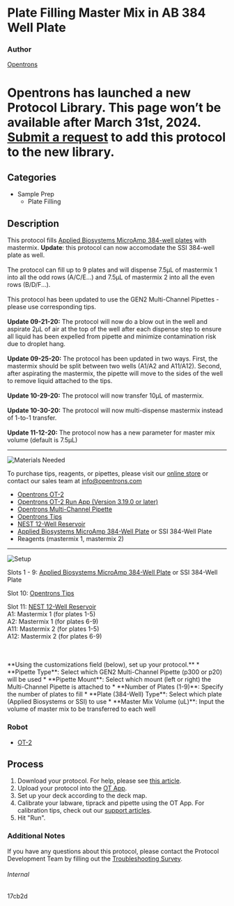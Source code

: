 # Plate Filling Master Mix in AB 384 Well Plate

### Author
[Opentrons](https://opentrons.com/)


# Opentrons has launched a new Protocol Library. This page won’t be available after March 31st, 2024. [Submit a request](https://docs.google.com/forms/d/e/1FAIpQLSdYYp9QCKow4nn0KlCVsMS3HX0eJ0N9O7-erajKvcpT0lWbSg/viewform) to add this protocol to the new library.

## Categories
* Sample Prep
	* Plate Filling


## Description
This protocol fills [Applied Biosystems MicroAmp 384-well plates]([https://www.thermofisher.com/order/catalog/product/4343370#/4343370) with mastermix. **Update**: this protocol can now accomodate the SSI 384-well plate as well.</br>
</br>
The protocol can fill up to 9 plates and will dispense 7.5µL of mastermix 1 into all the odd rows (A/C/E...) and 7.5µL of mastermix 2 into all the even rows (B/D/F...).</br>
</br>
This protocol has been updated to use the GEN2 Multi-Channel Pipettes - please use corresponding tips.</br>
</br>
**Update 09-21-20:** The protocol will now do a blow out in the well and aspirate 2µL of air at the top of the well after each dispense step to ensure all liquid has been expelled from pipette and minimize contamination risk due to droplet hang.</br>
</br>
**Update 09-25-20:** The protocol has been updated in two ways. First, the mastermix should be split between two wells (A1/A2 and A11/A12). Second, after aspirating the mastermix, the pipette will move to the sides of the well to remove liquid attached to the tips.</br>
</br>
**Update 10-29-20:** The protocol will now transfer 10µL of mastermix.</br>
</br>
**Update 10-30-20:** The protocol will now multi-dispense mastermix instead of 1-to-1 transfer. </br>
</br>
**Update 11-12-20:** The protocol now has a new parameter for master mix volume (default is 7.5µL)


---
![Materials Needed](https://s3.amazonaws.com/opentrons-protocol-library-website/custom-README-images/001-General+Headings/materials.png)

To purchase tips, reagents, or pipettes, please visit our [online store](https://shop.opentrons.com/) or contact our sales team at [info@opentrons.com](mailto:info@opentrons.com)

* [Opentrons OT-2](https://shop.opentrons.com/collections/ot-2-robot/products/ot-2)
* [Opentrons OT-2 Run App (Version 3.19.0 or later)](https://opentrons.com/ot-app/)
* [Opentrons Multi-Channel Pipette](https://shop.opentrons.com/collections/ot-2-pipettes)
* [Opentrons Tips](https://shop.opentrons.com/collections/opentrons-tips/products/opentrons-10ul-tips)
* [NEST 12-Well Reservoir](https://shop.opentrons.com/collections/verified-labware/products/nest-12-well-reservoir-15-ml)
* [Applied Biosystems MicroAmp 384-Well Plate](https://www.thermofisher.com/order/catalog/product/4343370#/4343370) or SSI 384-Well Plate
* Reagents (mastermix 1, mastermix 2)


---
![Setup](https://s3.amazonaws.com/opentrons-protocol-library-website/custom-README-images/001-General+Headings/Setup.png)

Slots 1 - 9: [Applied Biosystems MicroAmp 384-Well Plate](https://www.thermofisher.com/order/catalog/product/4343370#/4343370) or SSI 384-Well Plate

Slot 10: [Opentrons Tips](https://shop.opentrons.com/collections/opentrons-tips/products/opentrons-10ul-tips)

Slot 11: [NEST 12-Well Reservoir](https://shop.opentrons.com/collections/verified-labware/products/nest-12-well-reservoir-15-ml)</br>
A1: Mastermix 1 (for plates 1-5)</br>
A2: Mastermix 1 (for plates 6-9)</br>
A11: Mastermix 2 (for plates 1-5)</br>
A12: Mastermix 2 (for plates 6-9)</br>

</br>
</br>
**Using the customizations field (below), set up your protocol.**
* **Pipette Type**: Select which GEN2 Multi-Channel Pipette (p300 or p20) will be used
* **Pipette Mount**: Select which mount (left or right) the Multi-Channel Pipette is attached to
* **Number of Plates (1-9)**: Specify the number of plates to fill
* **Plate (384-Well) Type**: Select which plate (Applied Biosystems or SSI) to use
* **Master Mix Volume (uL)**: Input the volume of master mix to be transferred to each well



### Robot
* [OT-2](https://opentrons.com/ot-2)

## Process

1. Download your protocol. For help, please see [this article](https://support.opentrons.com/en/articles/3136506-using-labware-in-your-protocols).
2. Upload your protocol into the [OT App](https://opentrons.com/ot-app).
3. Set up your deck according to the deck map.
4. Calibrate your labware, tiprack and pipette using the OT App. For calibration tips, check out our [support articles](https://support.opentrons.com/en/collections/1559720-guide-for-getting-started-with-the-ot-2).
5. Hit "Run".

### Additional Notes
If you have any questions about this protocol, please contact the Protocol Development Team by filling out the [Troubleshooting Survey](https://protocol-troubleshooting.paperform.co/).

###### Internal
17cb2d
